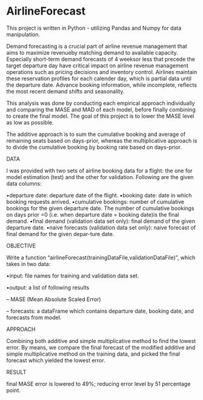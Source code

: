 # AirlineForecast
This project is written in Python - utilizing Pandas and Numpy for data manipulation. 

Demand forecasting is a crucial part of airline revenue management that aims to maximize revenueby  matching  demand  to  available  capacity.   Especially  short-term  demand  forecasts  of  4  weeksor less that precede the target departure day have critical impact on airline revenue management operations such as pricing decisions and inventory control. Airlines maintain these reservation profiles  for  each  calender  day,  which  is  partial  data  until  the  departure  date.   Advance  booking information, while incomplete, reflects the most recent demand shifts and seasonality.

This analysis was done by conducting each empirical approach individually and comparing the MASE and MAD of each model, before finally combining to create the final model. The goal of this project is to lower the MASE level as low as possible. 

The additive approach is to sum the cumulative booking and average of remaining seats based on days-prior, 
whereas the multiplicative approach is to divide the cumulative booking by booking rate based on days-prior.

DATA

I was provided with two sets of airline booking data for a flight: the one for model estimation (test) and the other for validation. Following are the given data columns: 

•departure date:  departure date of the flight.
•booking date:  date in which booking requests arrived.
•cumulative  bookings:   number  of  cumulative  bookings  for  the  given  departure  date. The number of cumulative bookings on days prior =0 (i.e.  when departure date = booking date)is the final demand.
•final demand (validation data set only):  final demand of the given departure date.
•naive forecasts (validation data set only):  naive forecast of final demand for the given depar-ture date.

OBJECTIVE 

Write a function “airlineForecast(trainingDataFile,validationDataFile)”, which takes in two data: 

•input:  file names for training and validation data set.

•output:  a list of following results

   – MASE (Mean Absolute Scaled Error) 
   
   – forecasts:  a dataFrame which contains departure date, booking date, and forecasts from model. 
   
APPROACH 

Combining both additive and simple multiplicative method to find the lowest error. By means, we compare the final forecast of the modified additive and simple multiplicative method on the training data, and picked the final forecast which yielded the lowest error.
   
RESULT 

final MASE error is lowered to 49%; reducing error level by 51 percentage point. 


